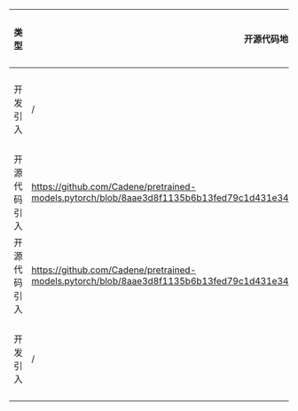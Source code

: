 | 类型     | 开源代码地址                                                       | 文件名                                           | 公网IP地址/公网URL地址/域名/邮箱地址 | 用途说明   |
|--------|--------------------------------------------------------------|-----------------------------------------------|------------------------|--------|
| 开发引入   | / | url.ini                                       | https://bbs-img.huaweicloud.com/blogs/img/thumb/1591951315139_8989_1363.png | 下载测试图片 |
| 开源代码引入 | https://github.com/Cadene/pretrained-models.pytorch/blob/8aae3d8f1135b6b13fed79c1d431e3449fdbf6e0/pretrainedmodels/models/inceptionv4.py | InceptionV4_ID1778_for_PyTorch/inceptionv4.py | http://data.lip6.fr/cadene/pretrainedmodels/inceptionv4-8e4777a0.pth | 下载权重文件 |
| 开源代码引入 | https://github.com/Cadene/pretrained-models.pytorch/blob/8aae3d8f1135b6b13fed79c1d431e3449fdbf6e0/pretrainedmodels/models/inceptionv4.py | InceptionV4_ID1778_for_PyTorch/inceptionv4_v2.py | http://data.lip6.fr/cadene/pretrainedmodels/inceptionv4-8e4777a0.pth | 下载权重文件 |
| 开发引入   | / | url.ini                                       | http://data.lip6.fr/cadene/pretrainedmodels/inceptionv4-8e4777a0.pth | 下载权重文件 |